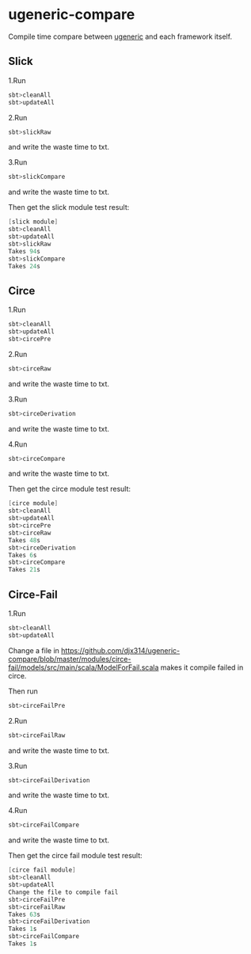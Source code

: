ugeneric-compare
===============

Compile time compare between [ugeneric](https://github.com/scalax/ugeneric) and each framework itself.  

## Slick
1.Run
```scala
sbt>cleanAll
sbt>updateAll
```

2.Run
```scala
sbt>slickRaw
```
and write the waste time to txt.

3.Run
```scala
sbt>slickCompare
```
and write the waste time to txt.

Then get the slick module test result:
```scala
[slick module]
sbt>cleanAll
sbt>updateAll
sbt>slickRaw
Takes 94s
sbt>slickCompare
Takes 24s
```

## Circe
1.Run
```scala
sbt>cleanAll
sbt>updateAll
sbt>circePre
```

2.Run
```scala
sbt>circeRaw
```
and write the waste time to txt.

3.Run
```scala
sbt>circeDerivation
```
and write the waste time to txt.

4.Run
```scala
sbt>circeCompare
```
and write the waste time to txt.

Then get the circe module test result:
```scala
[circe module]
sbt>cleanAll
sbt>updateAll
sbt>circePre
sbt>circeRaw
Takes 48s
sbt>circeDerivation
Takes 6s
sbt>circeCompare
Takes 21s
```

## Circe-Fail
1.Run
```scala
sbt>cleanAll
sbt>updateAll
```
Change a file in https://github.com/djx314/ugeneric-compare/blob/master/modules/circe-fail/models/src/main/scala/ModelForFail.scala makes it compile failed in circe.  

Then run
```scala
sbt>circeFailPre
```

2.Run
```scala
sbt>circeFailRaw
```
and write the waste time to txt.

3.Run
```scala
sbt>circeFailDerivation
```
and write the waste time to txt.

4.Run
```scala
sbt>circeFailCompare
```
and write the waste time to txt.

Then get the circe fail module test result:
```scala
[circe fail module]
sbt>cleanAll
sbt>updateAll
Change the file to compile fail
sbt>circeFailPre
sbt>circeFailRaw
Takes 63s
sbt>circeFailDerivation
Takes 1s
sbt>circeFailCompare
Takes 1s
```
